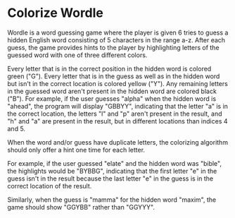 # Colorize Wordle

Wordle is a word guessing game where the player is given 6 tries to guess a hidden English word consisting of 5 characters in the range a-z. After each guess, the game provides hints to the player by highlighting letters of the guessed word with one of three different colors.

Every letter that is in the correct position in the hidden word is colored green ("G").
Every letter that is in the guess as well as in the hidden word but isn't in the correct location is colored yellow ("Y").
Any remaining letters in the guessed word aren't present in the hidden word are colored black ("B").
For example, if the user guesses "alpha" when the hidden word is "ahead", the program will display "GBBYY", indicating that the letter "a" is in the correct location, the letters "l" and "p" aren't present in the result, and "h" and "a" are present in the result, but in different locations than indices 4 and 5.

When the word and/or guess have duplicate letters, the colorizing algorithm should only offer a hint one time for each letter.

For example, if the user guessed "elate" and the hidden word was "bible", the highlights would be "BYBBG", indicating that the first letter "e" in the guess isn't in the result because the last letter "e" in the guess is in the correct location of the result.

Similarly, when the guess is "mamma" for the hidden word "maxim", the game should show "GGYBB" rather than "GGYYY".

